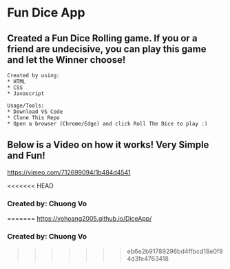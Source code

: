 # Fun Dice App

## Created a Fun Dice Rolling game. If you or a friend are undecisive, you can play this game and let the Winner choose!
~~~
Created by using:
* HTML
* CSS
* Javascript

Usage/Tools:
* Download VS Code
* Clone This Repo
* Open a browser (Chrome/Edge) and click Roll The Dice to play :) 
~~~
## Below is a Video on how it works! Very Simple and Fun!

https://vimeo.com/712699094/1b484d4541

<<<<<<< HEAD

### Created by: Chuong Vo
=======
https://vohoang2005.github.io/DiceApp/

### Created by: Chuong Vo
>>>>>>> eb6e2b91789296bd4ffbcd18e0f94d3fe4763418
